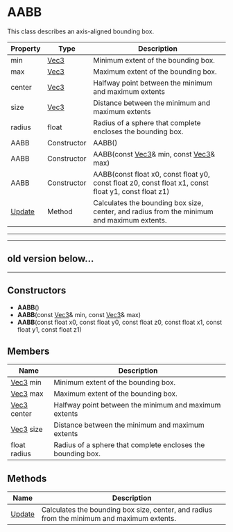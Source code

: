 # AABB #

This class describes an axis-aligned bounding box.

| Property | Type | Description |
| ----- | ----- | ----- |
| min | [Vec3](CPP_Vec3.md) | Minimum extent of the bounding box. |
| max | [Vec3](CPP_Vec3.md) | Maximum extent of the bounding box. |
| center | [Vec3](CPP_Vec3.md) | Halfway point between the minimum and maximum extents |
| size | [Vec3](CPP_Vec3.md) | Distance between the minimum and maximum extents |
| radius | float | Radius of a sphere that complete encloses the bounding box. |
| AABB | Constructor | AABB() |
| AABB | Constructor | AABB(const [Vec3](CPP_Vec3.md)& min, const [Vec3](CPP_Vec3.md)& max) |
| AABB | Constructor | AABB(const float x0, const float y0, const float z0, const float x1, const float y1, const float z1) |
| [Update](API_AABB_Update.md) | Method | Calculates the bounding box size, center, and radius from the minimum and maximum extents. |

---
---
old version below...
---
---

## Constructors ##

- **AABB**()
- **AABB**(const [Vec3](CPP_Vec3.md)& min, const [Vec3](CPP_Vec3.md)& max)
- **AABB**(const float x0, const float y0, const float z0, const float x1, const float y1, const float z1)

## Members ##
| Name | Description |
| ----- | ----- |
| [Vec3](CPP_Vec3.md) min | Minimum extent of the bounding box. |
| [Vec3](CPP_Vec3.md) max | Maximum extent of the bounding box. |
| [Vec3](CPP_Vec3.md) center | Halfway point between the minimum and maximum extents |
| [Vec3](CPP_Vec3.md) size | Distance between the minimum and maximum extents |
| float radius | Radius of a sphere that complete encloses the bounding box. |

## Methods ##
| Name | Description |
| ----- | ----- |
| [Update](API_AABB_Update.md) | Calculates the bounding box size, center, and radius from the minimum and maximum extents. |
